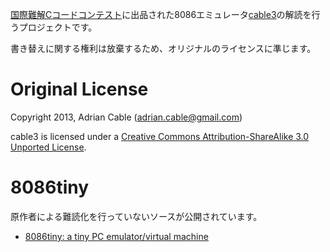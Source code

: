 [国際難解Cコードコンテスト](http://www.ioccc.org/)に出品された8086エミュレータ[cable3](http://ioccc.org/2013/cable3/hint.html)の解読を行うプロジェクトです。

書き替えに関する権利は放棄するため、オリジナルのライセンスに準じます。


Original License
================

Copyright 2013, Adrian Cable (adrian.cable@gmail.com)

cable3 is licensed under a [Creative Commons Attribution-ShareAlike 3.0 Unported License](http://creativecommons.org/licenses/by-sa/3.0/).


8086tiny
========

原作者による難読化を行っていないソースが公開されています。

* [8086tiny: a tiny PC emulator/virtual machine](http://www.megalith.co.uk/8086tiny/)
